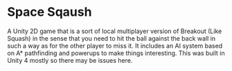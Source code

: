 # Space Sqaush
A Unity 2D game that is a sort of local multiplayer version of Breakout (Like Squash) in the sense that you need to hit the ball against the back wall in such a way as for the other player to miss it.
It includes an AI system based on A\* pathfinding and powerups to make things interesting.
This was built in Unity 4 mostly so there may be issues here.
